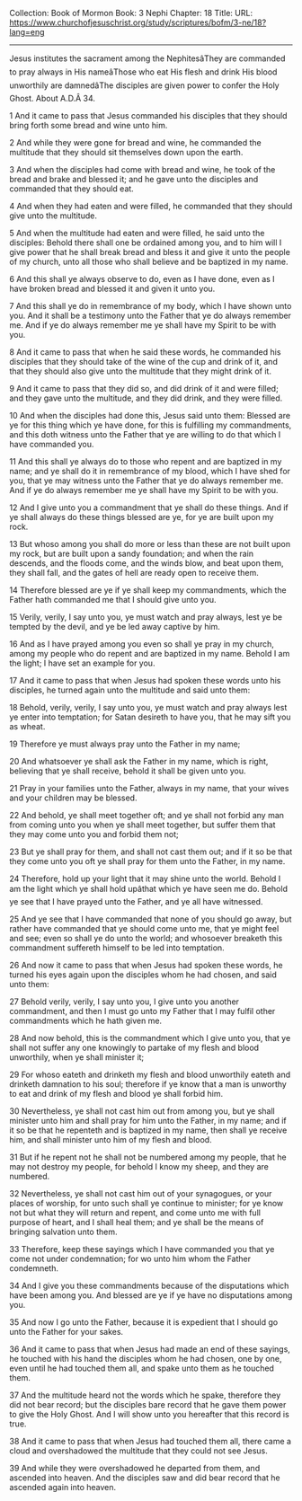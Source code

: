 Collection: Book of Mormon
Book: 3 Nephi
Chapter: 18
Title: 
URL: https://www.churchofjesuschrist.org/study/scriptures/bofm/3-ne/18?lang=eng

---

Jesus institutes the sacrament among the NephitesâThey are commanded to pray always in His nameâThose who eat His flesh and drink His blood unworthily are damnedâThe disciples are given power to confer the Holy Ghost. About A.D.Â 34.

1 And it came to pass that Jesus commanded his disciples that they should bring forth some bread and wine unto him.

2 And while they were gone for bread and wine, he commanded the multitude that they should sit themselves down upon the earth.

3 And when the disciples had come with bread and wine, he took of the bread and brake and blessed it; and he gave unto the disciples and commanded that they should eat.

4 And when they had eaten and were filled, he commanded that they should give unto the multitude.

5 And when the multitude had eaten and were filled, he said unto the disciples: Behold there shall one be ordained among you, and to him will I give power that he shall break bread and bless it and give it unto the people of my church, unto all those who shall believe and be baptized in my name.

6 And this shall ye always observe to do, even as I have done, even as I have broken bread and blessed it and given it unto you.

7 And this shall ye do in remembrance of my body, which I have shown unto you. And it shall be a testimony unto the Father that ye do always remember me. And if ye do always remember me ye shall have my Spirit to be with you.

8 And it came to pass that when he said these words, he commanded his disciples that they should take of the wine of the cup and drink of it, and that they should also give unto the multitude that they might drink of it.

9 And it came to pass that they did so, and did drink of it and were filled; and they gave unto the multitude, and they did drink, and they were filled.

10 And when the disciples had done this, Jesus said unto them: Blessed are ye for this thing which ye have done, for this is fulfilling my commandments, and this doth witness unto the Father that ye are willing to do that which I have commanded you.

11 And this shall ye always do to those who repent and are baptized in my name; and ye shall do it in remembrance of my blood, which I have shed for you, that ye may witness unto the Father that ye do always remember me. And if ye do always remember me ye shall have my Spirit to be with you.

12 And I give unto you a commandment that ye shall do these things. And if ye shall always do these things blessed are ye, for ye are built upon my rock.

13 But whoso among you shall do more or less than these are not built upon my rock, but are built upon a sandy foundation; and when the rain descends, and the floods come, and the winds blow, and beat upon them, they shall fall, and the gates of hell are ready open to receive them.

14 Therefore blessed are ye if ye shall keep my commandments, which the Father hath commanded me that I should give unto you.

15 Verily, verily, I say unto you, ye must watch and pray always, lest ye be tempted by the devil, and ye be led away captive by him.

16 And as I have prayed among you even so shall ye pray in my church, among my people who do repent and are baptized in my name. Behold I am the light; I have set an example for you.

17 And it came to pass that when Jesus had spoken these words unto his disciples, he turned again unto the multitude and said unto them:

18 Behold, verily, verily, I say unto you, ye must watch and pray always lest ye enter into temptation; for Satan desireth to have you, that he may sift you as wheat.

19 Therefore ye must always pray unto the Father in my name;

20 And whatsoever ye shall ask the Father in my name, which is right, believing that ye shall receive, behold it shall be given unto you.

21 Pray in your families unto the Father, always in my name, that your wives and your children may be blessed.

22 And behold, ye shall meet together oft; and ye shall not forbid any man from coming unto you when ye shall meet together, but suffer them that they may come unto you and forbid them not;

23 But ye shall pray for them, and shall not cast them out; and if it so be that they come unto you oft ye shall pray for them unto the Father, in my name.

24 Therefore, hold up your light that it may shine unto the world. Behold I am the light which ye shall hold upâthat which ye have seen me do. Behold ye see that I have prayed unto the Father, and ye all have witnessed.

25 And ye see that I have commanded that none of you should go away, but rather have commanded that ye should come unto me, that ye might feel and see; even so shall ye do unto the world; and whosoever breaketh this commandment suffereth himself to be led into temptation.

26 And now it came to pass that when Jesus had spoken these words, he turned his eyes again upon the disciples whom he had chosen, and said unto them:

27 Behold verily, verily, I say unto you, I give unto you another commandment, and then I must go unto my Father that I may fulfil other commandments which he hath given me.

28 And now behold, this is the commandment which I give unto you, that ye shall not suffer any one knowingly to partake of my flesh and blood unworthily, when ye shall minister it;

29 For whoso eateth and drinketh my flesh and blood unworthily eateth and drinketh damnation to his soul; therefore if ye know that a man is unworthy to eat and drink of my flesh and blood ye shall forbid him.

30 Nevertheless, ye shall not cast him out from among you, but ye shall minister unto him and shall pray for him unto the Father, in my name; and if it so be that he repenteth and is baptized in my name, then shall ye receive him, and shall minister unto him of my flesh and blood.

31 But if he repent not he shall not be numbered among my people, that he may not destroy my people, for behold I know my sheep, and they are numbered.

32 Nevertheless, ye shall not cast him out of your synagogues, or your places of worship, for unto such shall ye continue to minister; for ye know not but what they will return and repent, and come unto me with full purpose of heart, and I shall heal them; and ye shall be the means of bringing salvation unto them.

33 Therefore, keep these sayings which I have commanded you that ye come not under condemnation; for wo unto him whom the Father condemneth.

34 And I give you these commandments because of the disputations which have been among you. And blessed are ye if ye have no disputations among you.

35 And now I go unto the Father, because it is expedient that I should go unto the Father for your sakes.

36 And it came to pass that when Jesus had made an end of these sayings, he touched with his hand the disciples whom he had chosen, one by one, even until he had touched them all, and spake unto them as he touched them.

37 And the multitude heard not the words which he spake, therefore they did not bear record; but the disciples bare record that he gave them power to give the Holy Ghost. And I will show unto you hereafter that this record is true.

38 And it came to pass that when Jesus had touched them all, there came a cloud and overshadowed the multitude that they could not see Jesus.

39 And while they were overshadowed he departed from them, and ascended into heaven. And the disciples saw and did bear record that he ascended again into heaven.
